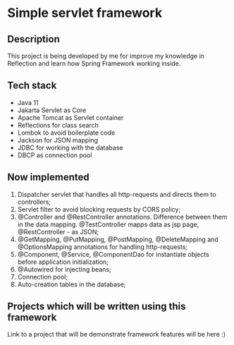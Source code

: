 # Simple servlet framework
## Description
This project is being developed by me for improve my knowledge in Reflection and learn how Spring Framework working inside.
## Tech stack
- Java 11
- Jakarta Servlet as Core
- Apache Tomcat as Servlet container
- Reflections for class search
- Lombok to avoid boilerplate code
- Jackson for JSON mapping
- JDBC for working with the database
- DBCP as connection pool
## Now implemented
1. Dispatcher servlet that handles all http-requests and directs them to controllers;
2. Servlet filter to avoid blocking requests by CORS policy;
3. @Controller and @RestController annotations. Difference between them in the data mapping. @TestController mapps data as jsp page, @RestController - as JSON;
4. @GetMapping, @PutMapping, @PostMapping, @DeleteMapping and @OptionsMapping annotations for handling http-requests;
5. @Component, @Service, @ComponentDao for instantiate objects before application initialization;
6. @Autowired for injecting beans;
7. Connection pool;
8. Auto-creation tables in the database;
## Projects which will be written using this framework
Link to a project that will be demonstrate framework features will be here :)
